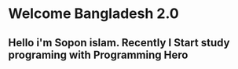 # Welcome Bangladesh 2.0
## Hello i'm Sopon islam. Recently I Start study programing with Programming Hero
